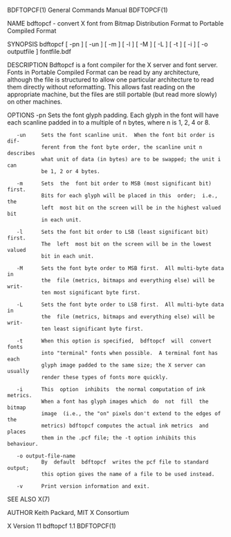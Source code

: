 BDFTOPCF(1)                General Commands Manual                BDFTOPCF(1)

NAME
       bdftopcf  - convert X font from Bitmap Distribution Format to Portable
       Compiled Format

SYNOPSIS
       bdftopcf [ -pn ] [ -un ] [ -m ] [ -l ] [ -M ] [ -L ] [ -t ] [ -i  ]  [
       -o outputfile ] fontfile.bdf

DESCRIPTION
       Bdftopcf  is  a font compiler for the X server and font server.  Fonts
       in Portable Compiled Format can be read by any architecture,  although
       the  file  is  structured to allow one particular architecture to read
       them directly without reformatting.  This allows fast reading  on  the
       appropriate  machine,  but the files are still portable (but read more
       slowly) on other machines.

OPTIONS
       -pn     Sets the font glyph padding.  Each glyph in the font will have
               each  scanline  padded in to a multiple of n bytes, where n is
               1, 2, 4 or 8.

       -un     Sets the font scanline unit.  When the font bit order is  dif‐
               ferent from the font byte order, the scanline unit n describes
               what unit of data (in bytes) are to be swapped; the unit i can
               be 1, 2 or 4 bytes.

       -m      Sets  the  font bit order to MSB (most significant bit) first.
               Bits for each glyph will be placed in this  order;  i.e.,  the
               left  most bit on the screen will be in the highest valued bit
               in each unit.

       -l      Sets the font bit order to LSB (least significant bit)  first.
               The  left  most bit on the screen will be in the lowest valued
               bit in each unit.

       -M      Sets the font byte order to MSB first.  All multi-byte data in
               the  file (metrics, bitmaps and everything else) will be writ‐
               ten most significant byte first.

       -L      Sets the font byte order to LSB first.  All multi-byte data in
               the  file (metrics, bitmaps and everything else) will be writ‐
               ten least significant byte first.

       -t      When this option is specified,  bdftopcf  will  convert  fonts
               into "terminal" fonts when possible.  A terminal font has each
               glyph image padded to the same size; the X server can  usually
               render these types of fonts more quickly.

       -i      This  option  inhibits  the normal computation of ink metrics.
               When a font has glyph images which  do  not  fill  the  bitmap
               image  (i.e., the "on" pixels don't extend to the edges of the
               metrics) bdftopcf computes the actual ink metrics  and  places
               them in the .pcf file; the -t option inhibits this behaviour.

       -o output-file-name
               By  default  bdftopcf  writes the pcf file to standard output;
               this option gives the name of a file to be used instead.

       -v      Print version information and exit.

SEE ALSO
       X(7)

AUTHOR
       Keith Packard, MIT X Consortium

X Version 11                     bdftopcf 1.1                     BDFTOPCF(1)
